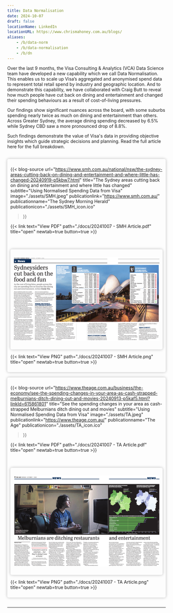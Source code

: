 ```yaml
---
title: Data Normalisation
date: 2024-10-07
draft: false
locationName: LinkedIn
locationURL: https://www.chrismahoney.com.au/blogs/
aliases:
    - /b/data-norm
    - /b/data-normalisation
    - /b/dn
---
```


<style>

    .nice-border {
        border: 2px white;
        border-radius: 5px;
        box-shadow: 0px 0px 10px #bbb;
        padding: 10px;
    }

</style>

Over the last 9 months, the Visa Consulting & Analytics (VCA) Data Science team have developed a new capability which we call Data Normalisation. This enables us to scale up Visa’s aggregated and anonymised spend data to represent total retail spend by industry and geographic location. And to demonstrate this capability, we have collaborated with Craig Butt to reveal how much people have cut back on dining and entertainment and changed their spending behaviours as a result of cost-of-living pressures. 

<!--more-->

Our findings show significant nuances across the board, with some suburbs spending nearly twice as much on dining and entertainment than others. Across Greater Sydney, the average dining spending decreased by 6.5% while Sydney CBD saw a more pronounced drop of 8.8%. 

Such findings demonstrate the value of Visa's data in providing objective insights which guide strategic decisions and planning. Read the full article here for the full breakdown.

<br>

<div class="nice-border">

{{< blog-source
    url="https://www.smh.com.au/national/nsw/the-sydney-areas-cutting-back-on-dining-and-entertainment-and-where-little-has-changed-20240919-p5kbw7.html"
    title="The Sydney areas cutting back on dining and entertainment and where little has changed"
    subtitle="Using Normalised Spending Data from Visa"
    image="./assets/SMH.jpeg"
    publicationlink="https://www.smh.com.au/"
    publicationname="The Sydney Morning Herald"
    publicationicon="./assets/SMH_icon.ico"
>}}

{{< link text="View PDF" path="./docs/20241007 - SMH Article.pdf" title="open" newtab=true button=true >}}

<br>
<br>

<div class="nice-border">

![](./assets/SMH_article.png)

</div>

{{< link text="View PNG" path="./docs/20241007 - SMH Article.png" title="open" newtab=true button=true >}}

</div>

<br>

<div class="nice-border">


{{< blog-source
    url="https://www.theage.com.au/business/the-economy/see-the-spending-changes-in-your-area-as-cash-strapped-melburnians-ditch-dining-out-and-movies-20240913-p5kaf5.html?linkId=615861801"
    title="See the spending changes in your area as cash-strapped Melburnians ditch dining out and movies"
    subtitle="Using Normalised Spending Data from Visa"
    image="./assets/TA.jpeg"
    publicationlink="https://www.theage.com.au/"
    publicationname="The Age"
    publicationicon="./assets/TA_icon.ico"
>}}

{{< link text="View PDF" path="./docs/20241007 - TA Article.pdf" title="open" newtab=true button=true >}}

<br>
<br>

<div class="nice-border">

![](./assets/TA_article.png)

</div>

{{< link text="View PNG" path="./docs/20241007 - TA Article.png" title="open" newtab=true button=true >}}

</div>

</div>

[smh]: https://www.smh.com.au/national/nsw/the-sydney-areas-cutting-back-on-dining-and-entertainment-and-where-little-has-changed-20240919-p5kbw7.html?js-chunk-not-found-refresh=true
[ta]: https://www.theage.com.au/business/the-economy/see-the-spending-changes-in-your-area-as-cash-strapped-melburnians-ditch-dining-out-and-movies-20240913-p5kaf5.html?linkId=615861801

<br>
<hr>
